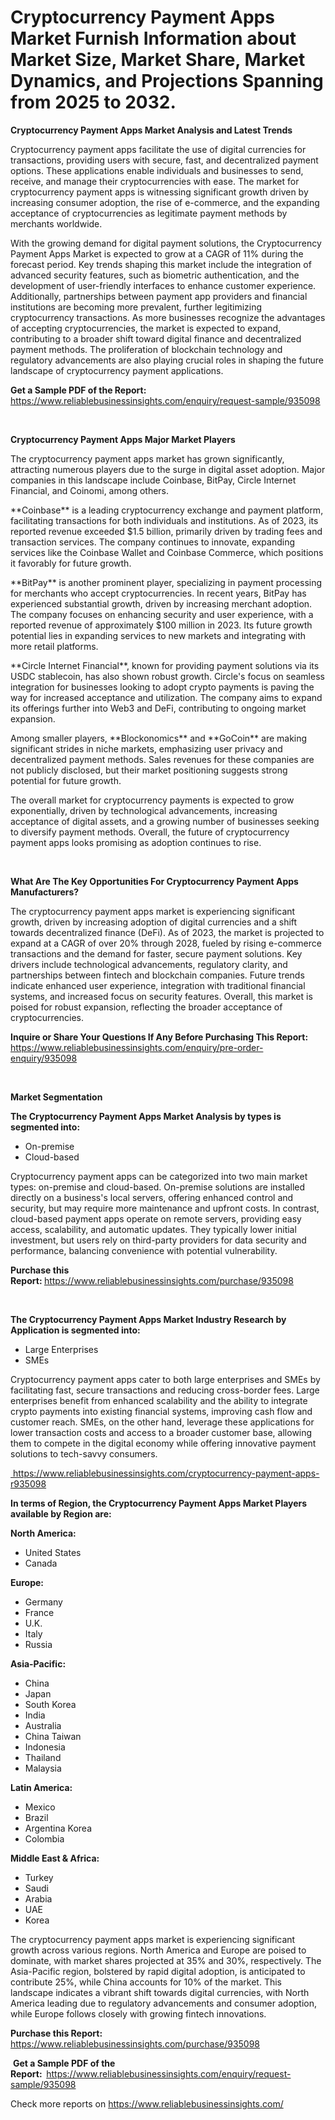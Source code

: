<p><h1>Cryptocurrency Payment Apps Market Furnish Information about Market Size, Market Share, Market Dynamics, and Projections Spanning from 2025 to 2032.</h1></p><p><strong>Cryptocurrency Payment Apps Market Analysis and Latest Trends</strong></p>
<p><p>Cryptocurrency payment apps facilitate the use of digital currencies for transactions, providing users with secure, fast, and decentralized payment options. These applications enable individuals and businesses to send, receive, and manage their cryptocurrencies with ease. The market for cryptocurrency payment apps is witnessing significant growth driven by increasing consumer adoption, the rise of e-commerce, and the expanding acceptance of cryptocurrencies as legitimate payment methods by merchants worldwide.</p><p>With the growing demand for digital payment solutions, the Cryptocurrency Payment Apps Market is expected to grow at a CAGR of 11% during the forecast period. Key trends shaping this market include the integration of advanced security features, such as biometric authentication, and the development of user-friendly interfaces to enhance customer experience. Additionally, partnerships between payment app providers and financial institutions are becoming more prevalent, further legitimizing cryptocurrency transactions. As more businesses recognize the advantages of accepting cryptocurrencies, the market is expected to expand, contributing to a broader shift toward digital finance and decentralized payment methods. The proliferation of blockchain technology and regulatory advancements are also playing crucial roles in shaping the future landscape of cryptocurrency payment applications.</p></p>
<p><strong>Get a Sample PDF of the Report:&nbsp;</strong> <a href="https://www.reliablebusinessinsights.com/enquiry/request-sample/935098?utm_campaign=2190&utm_medium=2&utm_source=Github&utm_content=ia&utm_term=07032025&utm_id=cryptocurrency-payment-apps">https://www.reliablebusinessinsights.com/enquiry/request-sample/935098</a></p>
<p>&nbsp;</p>
<p><strong>Cryptocurrency Payment Apps Major Market Players</strong></p>
<p><p>The cryptocurrency payment apps market has grown significantly, attracting numerous players due to the surge in digital asset adoption. Major companies in this landscape include Coinbase, BitPay, Circle Internet Financial, and Coinomi, among others.</p><p>**Coinbase** is a leading cryptocurrency exchange and payment platform, facilitating transactions for both individuals and institutions. As of 2023, its reported revenue exceeded $1.5 billion, primarily driven by trading fees and transaction services. The company continues to innovate, expanding services like the Coinbase Wallet and Coinbase Commerce, which positions it favorably for future growth.</p><p>**BitPay** is another prominent player, specializing in payment processing for merchants who accept cryptocurrencies. In recent years, BitPay has experienced substantial growth, driven by increasing merchant adoption. The company focuses on enhancing security and user experience, with a reported revenue of approximately $100 million in 2023. Its future growth potential lies in expanding services to new markets and integrating with more retail platforms.</p><p>**Circle Internet Financial**, known for providing payment solutions via its USDC stablecoin, has also shown robust growth. Circle's focus on seamless integration for businesses looking to adopt crypto payments is paving the way for increased acceptance and utilization. The company aims to expand its offerings further into Web3 and DeFi, contributing to ongoing market expansion.</p><p>Among smaller players, **Blockonomics** and **GoCoin** are making significant strides in niche markets, emphasizing user privacy and decentralized payment methods. Sales revenues for these companies are not publicly disclosed, but their market positioning suggests strong potential for future growth.</p><p>The overall market for cryptocurrency payments is expected to grow exponentially, driven by technological advancements, increasing acceptance of digital assets, and a growing number of businesses seeking to diversify payment methods. Overall, the future of cryptocurrency payment apps looks promising as adoption continues to rise.</p></p>
<p>&nbsp;</p>
<p><strong>What Are The Key Opportunities For Cryptocurrency Payment Apps Manufacturers?</strong></p>
<p><p>The cryptocurrency payment apps market is experiencing significant growth, driven by increasing adoption of digital currencies and a shift towards decentralized finance (DeFi). As of 2023, the market is projected to expand at a CAGR of over 20% through 2028, fueled by rising e-commerce transactions and the demand for faster, secure payment solutions. Key drivers include technological advancements, regulatory clarity, and partnerships between fintech and blockchain companies. Future trends indicate enhanced user experience, integration with traditional financial systems, and increased focus on security features. Overall, this market is poised for robust expansion, reflecting the broader acceptance of cryptocurrencies.</p></p>
<p><strong>Inquire or Share Your Questions If Any Before Purchasing This Report:</strong> <a href="https://www.reliablebusinessinsights.com/enquiry/pre-order-enquiry/935098?utm_campaign=2190&utm_medium=2&utm_source=Github&utm_content=ia&utm_term=07032025&utm_id=cryptocurrency-payment-apps">https://www.reliablebusinessinsights.com/enquiry/pre-order-enquiry/935098</a></p>
<p>&nbsp;</p>
<p><strong>Market Segmentation</strong></p>
<p><strong>The Cryptocurrency Payment Apps Market Analysis by types is segmented into:</strong></p>
<p><ul><li>On-premise</li><li>Cloud-based</li></ul></p>
<p><p>Cryptocurrency payment apps can be categorized into two main market types: on-premise and cloud-based. On-premise solutions are installed directly on a business's local servers, offering enhanced control and security, but may require more maintenance and upfront costs. In contrast, cloud-based payment apps operate on remote servers, providing easy access, scalability, and automatic updates. They typically lower initial investment, but users rely on third-party providers for data security and performance, balancing convenience with potential vulnerability.</p></p>
<p><strong>Purchase this Report:&nbsp;</strong><a href="https://www.reliablebusinessinsights.com/purchase/935098?utm_campaign=2190&utm_medium=2&utm_source=Github&utm_content=ia&utm_term=07032025&utm_id=cryptocurrency-payment-apps">https://www.reliablebusinessinsights.com/purchase/935098</a></p>
<p>&nbsp;</p>
<p><strong>The Cryptocurrency Payment Apps Market Industry Research by Application is segmented into:</strong></p>
<p><ul><li>Large Enterprises</li><li>SMEs</li></ul></p>
<p><p>Cryptocurrency payment apps cater to both large enterprises and SMEs by facilitating fast, secure transactions and reducing cross-border fees. Large enterprises benefit from enhanced scalability and the ability to integrate crypto payments into existing financial systems, improving cash flow and customer reach. SMEs, on the other hand, leverage these applications for lower transaction costs and access to a broader customer base, allowing them to compete in the digital economy while offering innovative payment solutions to tech-savvy consumers.</p></p>
<p><a href="https://www.reliablebusinessinsights.com/cryptocurrency-payment-apps-r935098?utm_campaign=2190&utm_medium=2&utm_source=Github&utm_content=ia&utm_term=07032025&utm_id=cryptocurrency-payment-apps">&nbsp;https://www.reliablebusinessinsights.com/cryptocurrency-payment-apps-r935098</a></p>
<p><strong>In terms of Region, the Cryptocurrency Payment Apps Market Players available by Region are:</strong></p>
<p>
    <p> <strong> North America: </strong>
        <ul>
            <li>United States</li>
            <li>Canada</li>
        </ul>
        </p> 
    <p> <strong> Europe: </strong>
        <ul>
            <li>Germany</li>
            <li>France</li>
            <li>U.K.</li>
            <li>Italy</li>
            <li>Russia</li>
        </ul>
        </p> 
    <p> <strong> Asia-Pacific: </strong>
        <ul>
            <li>China</li>
            <li>Japan</li>
            <li>South Korea</li>
            <li>India</li>
            <li>Australia</li>
            <li>China Taiwan</li>
            <li>Indonesia</li>
            <li>Thailand</li>
            <li>Malaysia</li>
        </ul>
        </p> 
    <p> <strong> Latin America: </strong>
        <ul>
            <li>Mexico</li>
            <li>Brazil</li>
            <li>Argentina Korea</li>
            <li>Colombia</li>
        </ul>
        </p> 
    <p> <strong> Middle East & Africa: </strong>
        <ul>
            <li>Turkey</li>
            <li>Saudi</li>
            <li>Arabia</li>
            <li>UAE</li>
            <li>Korea</li>
        </ul>
    </p>
    </p>
<p><p>The cryptocurrency payment apps market is experiencing significant growth across various regions. North America and Europe are poised to dominate, with market shares projected at 35% and 30%, respectively. The Asia-Pacific region, bolstered by rapid digital adoption, is anticipated to contribute 25%, while China accounts for 10% of the market. This landscape indicates a vibrant shift towards digital currencies, with North America leading due to regulatory advancements and consumer adoption, while Europe follows closely with growing fintech innovations.</p></p>
<p><strong>Purchase this Report: </strong><a href="https://www.reliablebusinessinsights.com/purchase/935098?utm_campaign=2190&utm_medium=2&utm_source=Github&utm_content=ia&utm_term=07032025&utm_id=cryptocurrency-payment-apps">https://www.reliablebusinessinsights.com/purchase/935098</a></p>
<p>&nbsp;<strong>Get a Sample PDF of the Report:&nbsp;&nbsp;</strong><a href="https://www.reliablebusinessinsights.com/enquiry/request-sample/935098?utm_campaign=2190&utm_medium=2&utm_source=Github&utm_content=ia&utm_term=07032025&utm_id=cryptocurrency-payment-apps">https://www.reliablebusinessinsights.com/enquiry/request-sample/935098</a></p>
<p><strong></strong></p>
<p>Check more reports on <a href="https://www.reliablebusinessinsights.com/?utm_campaign=2190&utm_medium=2&utm_source=Github&utm_content=ia&utm_term=07032025&utm_id=cryptocurrency-payment-apps">https://www.reliablebusinessinsights.com/</a></p>